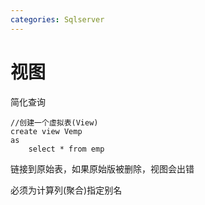 ```yaml
---
categories: Sqlserver
---
```


# 视图

简化查询

    //创建一个虚拟表(View)
    create view Vemp
    as 
        select * from emp

链接到原始表，如果原始版被删除，视图会出错

必须为计算列(聚合)指定别名
